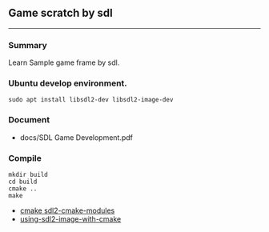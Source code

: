 ## Game scratch by sdl
----

### Summary
Learn Sample game frame by sdl.

### Ubuntu develop environment.
```
sudo apt install libsdl2-dev libsdl2-image-dev
```

### Document
- docs/SDL Game Development.pdf

### Compile
```
mkdir build
cd build
cmake ..
make
```

- [cmake sdl2-cmake-modules](https://github.com/aminosbh/sdl2-cmake-modules)
- [using-sdl2-image-with-cmake](https://trenki2.github.io/blog/2017/07/04/using-sdl2-image-with-cmake/)

